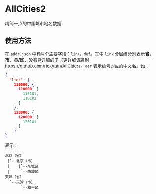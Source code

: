 AllCities2
==========

精简一点的中国城市地名数据

使用方法
---
在 `addr.json` 中有两个主要字段：`link`，`def`。其中 `link` 分层级分别表示**省**，**市**，**县/区**，没有更详细的了（更详细请转到<https://github.com/rickytan/AllCities>），`def` 表示编号对应的中文名。如：

```json
{
  "link": {
    110000: {
      110000: [
        110101,
        110102
      ]
    },
    120000: {
      120000: [
        120101
      ]
    }
}
```

表示：

    北京（省）
     |`--北京（市）
     |    |`--东城区
     |     `--西城区
    天津（省）
      `--天津（市）
           `--和平区

